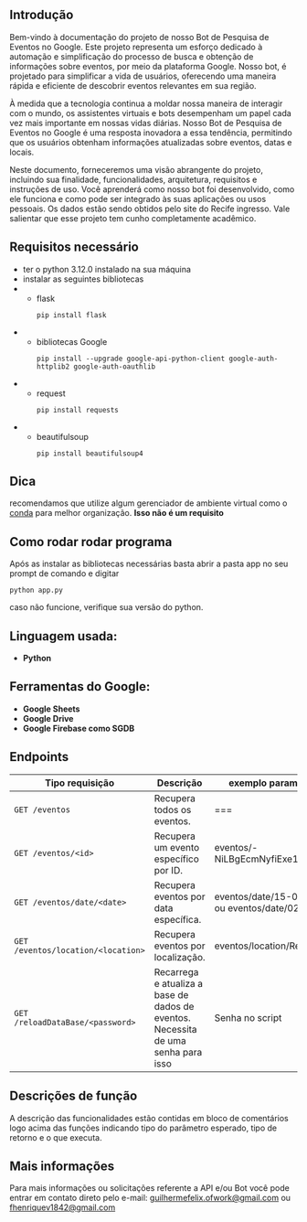 ## Introdução 
Bem-vindo à documentação do projeto de nosso Bot de Pesquisa de Eventos no Google. Este projeto representa um esforço dedicado à automação e simplificação do processo de busca e obtenção de informações sobre eventos, por meio da plataforma Google. Nosso bot, é projetado para simplificar a vida de usuários, oferecendo uma maneira rápida e eficiente de descobrir eventos relevantes em sua região.

À medida que a tecnologia continua a moldar nossa maneira de interagir com o mundo, os assistentes virtuais e bots desempenham um papel cada vez mais importante em nossas vidas diárias. Nosso Bot de Pesquisa de Eventos no Google é uma resposta inovadora a essa tendência, permitindo que os usuários obtenham informações atualizadas sobre eventos, datas e locais.

Neste documento, forneceremos uma visão abrangente do projeto, incluindo sua finalidade, funcionalidades, arquitetura, requisitos e instruções de uso. Você aprenderá como nosso bot foi desenvolvido, como ele funciona e como pode ser integrado às suas aplicações ou usos pessoais.
Os dados estão sendo obtidos pelo site do Recife ingresso. Vale salientar que esse projeto tem cunho completamente acadêmico.

## Requisitos necessário 
- ter o python 3.12.0 instalado na sua máquina
- instalar as seguintes bibliotecas 
- - flask 
    ```
    pip install flask
    ```
- - bibliotecas Google 
    ```
    pip install --upgrade google-api-python-client google-auth-httplib2 google-auth-oauthlib
    ```
- - request
    ```
    pip install requests
    ```
- - beautifulsoup
    ```
    pip install beautifulsoup4
    ```

## Dica

recomendamos que utilize algum gerenciador de ambiente virtual como o [conda](https://docs.conda.io/en/latest/) para melhor organização. **Isso não é um requisito**

## Como rodar rodar programa

Após as instalar as bibliotecas necessárias basta abrir a pasta app no seu prompt de comando e digitar

```
python app.py
```
caso não funcione, verifique sua versão do python.

## Linguagem usada:

- **Python**

## Ferramentas do Google:

- **Google Sheets**
- **Google Drive**
- **Google Firebase como SGDB**


## Endpoints
|Tipo requisição | Descrição | exemplo params |
| --- | --- | --- |
|`GET /eventos` | Recupera todos os eventos. | === |
|`GET /eventos/<id>` | Recupera um evento específico por ID. | eventos/-NiLBgEcmNyfiExe1CQy
|`GET /eventos/date/<date>` | Recupera eventos por data específica. |eventos/date/15-02 <br> ou eventos/date/02 |
|`GET /eventos/location/<location>` | Recupera eventos por localização.| eventos/location/Recife |
|`GET /reloadDataBase/<password>` | Recarrega e atualiza a base de dados de eventos. Necessita de uma senha para isso | Senha no script|

## Descrições de função
A descrição das funcionalidades estão contidas em bloco de comentários logo acima das funções indicando tipo do parâmetro esperado, tipo de retorno e o que executa.

## Mais informações
Para mais informações ou solicitações referente a API e/ou Bot você pode entrar em contato direto pelo e-mail: guilhermefelix.ofwork@gmail.com ou fhenriquev1842@gmail.com
